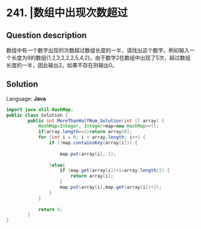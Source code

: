 # 241. |数组中出现次数超过

## Question description


数组中有一个数字出现的次数超过数组长度的一半，请找出这个数字。例如输入一个长度为9的数组{1,2,3,2,2,2,5,4,2}。由于数字2在数组中出现了5次，超过数组长度的一半，因此输出2。如果不存在则输出0。


## Solution

Language: **Java**

```Java
import java.util.HashMap;
public class Solution {
        public int MoreThanHalfNum_Solution(int [] array) {
            HashMap<Integer, Integer>map=new HashMap<>();
            if(array.length==1)return array[0];
            for (int i = 0; i < array.length; i++) {
                if (!map.containsKey(array[i])) {
                    
                    map.put(array[i], 1);
                    
                }else{
                    if (map.get(array[i])+1>array.length/2) {
                        return array[i];
                    }
                    map.put(array[i],map.get(array[i])+1);
                }
            }
            
            return 0;
        }
}
```


